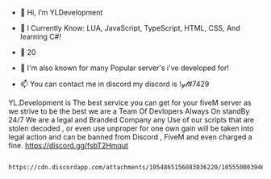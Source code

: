 - 👋 Hi, I’m  YLDevelopment

- 👀 I Currently Know: LUA, JavaScript, TypeScript, HTML, CSS, And learning C#!

- 🌱 20

- 💞️ I'm also known for many Popular server's i've developed for!

- 📫 You can contact me in discord my discord is !𝓎𝓁#7429

YL.Development is The best service you can get for your fiveM server as we strive to be the best we are a 
     Team Of Devlopers Always On standBy 24/7 We are a legal and Branded Company any Use of our scripts that are stolen 
  decoded , or even use unproper for one own gain will be taken into legal action and can be banned from Discord , FiveM and even 
       charged a fine. https://discord.gg/fsbT2Hmqut
       
       
       
       
       https://cdn.discordapp.com/attachments/1054865156083036220/1055500039461544037/image.png

               


